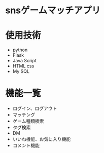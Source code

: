 # snsゲームマッチアプリ 

# 使用技術
- python
- Flask
- Java Script
- HTML css
- My SQL

# 機能一覧
- ログイン、ログアウト
- マッチング
- ゲーム種類検索
- タグ検索
- DM
- いいね機能、お気に入り機能
- コメント機能
